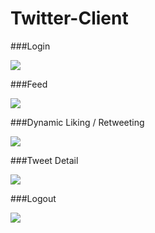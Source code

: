 # Twitter-Client

###Login

![](http://i.giphy.com/Zsz7EDhDRlpS0.gif)

###Feed

![](http://i.giphy.com/uhy4rRJPUx8Bi.gif)

###Dynamic Liking / Retweeting

![](http://i.giphy.com/MQ4D7q5YN0os8.gif)

###Tweet Detail

![](http://i.giphy.com/ykSHFLsNO5vOg.gif)

###Logout

![](http://i.giphy.com/v2fkm6Dy32jNS.gif)
